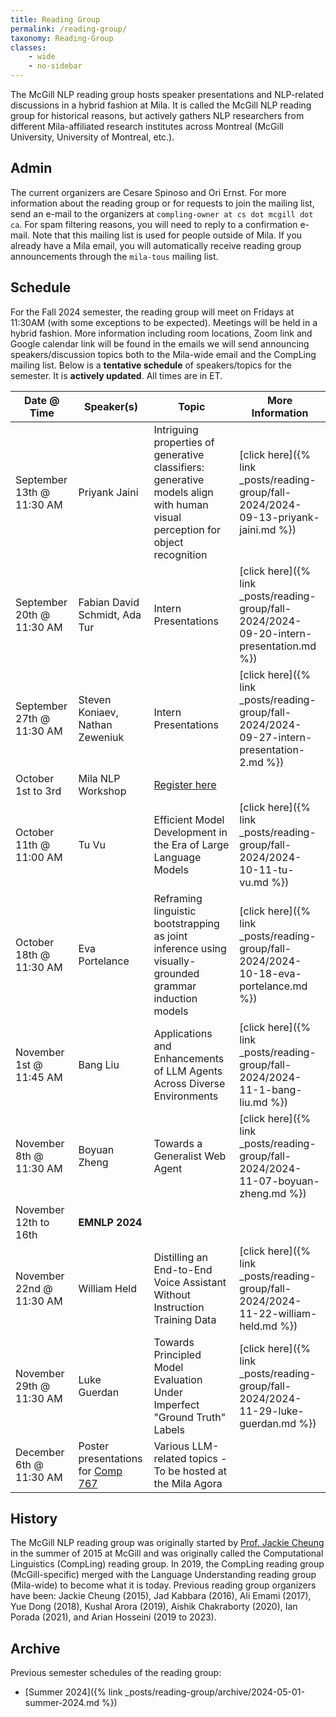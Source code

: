 ```yaml
---
title: Reading Group
permalink: /reading-group/
taxonomy: Reading-Group
classes:
    - wide
    - no-sidebar
---
```


The McGill NLP reading group hosts speaker presentations and NLP-related discussions in a hybrid fashion at Mila. It is called the McGill NLP reading group for historical reasons, but actively gathers NLP researchers from different Mila-affiliated research institutes across Montreal (McGill University, University of Montreal, etc.).

## Admin

The current organizers are Cesare Spinoso and Ori Ernst. For more information about the reading group or for requests to join the mailing list, send an e-mail to the organizers at `compling-owner at cs dot mcgill dot ca`. For spam filtering reasons, you will need to reply to a confirmation e-mail. Note that this mailing list is used for people outside of Mila. If you already have a Mila email, you will automatically receive reading group announcements through the `mila-tous` mailing list.

## Schedule

For the Fall 2024 semester, the reading group will meet on Fridays at 11:30AM (with some exceptions to be expected). Meetings will be held in a hybrid fashion. More information including room locations, Zoom link and Google calendar link will be found in the emails we will send announcing speakers/discussion topics both to the Mila-wide email and the CompLing mailing list. Below is a **tentative schedule** of speakers/topics for the semester. It is **actively updated**. All times are in ET.

| **Date @ Time** | **Speaker(s)** | **Topic** | **More Information** |
|---|---|---|---|
| September 13th @ 11:30 AM | Priyank Jaini | Intriguing properties of generative classifiers: generative models align with human visual perception for object recognition | [click here]({% link _posts/reading-group/fall-2024/2024-09-13-priyank-jaini.md %}) |
| September 20th @ 11:30 AM | Fabian David Schmidt, Ada Tur | Intern Presentations | [click here]({% link _posts/reading-group/fall-2024/2024-09-20-intern-presentation.md %}) |
| September 27th @ 11:30 AM | Steven Koniaev, Nathan Zeweniuk | Intern Presentations | [click here]({% link _posts/reading-group/fall-2024/2024-09-27-intern-presentation-2.md %}) |
| October 1st to 3rd | Mila NLP Workshop | [Register here](https://mila.quebec/en/event/workshop-nlp-in-the-era-of-generative-ai-cognitive-sciences-and-societal-transformation) | | |
| October 11th @ 11:00 AM | Tu Vu | Efficient Model Development in the Era of Large Language Models | [click here]({% link _posts/reading-group/fall-2024/2024-10-11-tu-vu.md %}) |
| October 18th @ 11:30 AM | Eva Portelance | Reframing linguistic bootstrapping as joint inference using visually-grounded grammar induction models | [click here]({% link _posts/reading-group/fall-2024/2024-10-18-eva-portelance.md %}) |
| November 1st @ 11:45 AM | Bang Liu | Applications and Enhancements of LLM Agents Across Diverse Environments |  [click here]({% link _posts/reading-group/fall-2024/2024-11-1-bang-liu.md %}) |
| November 8th @ 11:30 AM | Boyuan Zheng | Towards a Generalist Web Agent | [click here]({% link _posts/reading-group/fall-2024/2024-11-07-boyuan-zheng.md %}) |
| November 12th to 16th | **EMNLP 2024** | | |
| November 22nd @ 11:30 AM | William Held | Distilling an End-to-End Voice Assistant Without Instruction Training Data | [click here]({% link _posts/reading-group/fall-2024/2024-11-22-william-held.md %}) |
| November 29th @ 11:30 AM | Luke Guerdan | Towards Principled Model Evaluation Under Imperfect "Ground Truth" Labels | [click here]({% link _posts/reading-group/fall-2024/2024-11-29-luke-guerdan.md %}) |
| December 6th @ 11:30 AM | Poster presentations for [Comp 767](https://mcgill-nlp.github.io/teaching/comp767-ling782-F24/) | Various LLM-related topics -  To be hosted at the Mila Agora | |

## History

The McGill NLP reading group was originally started by [Prof. Jackie Cheung](https://www.cs.mcgill.ca/~jcheung/) in the summer of 2015 at McGill and was originally called the Computational Linguistics (CompLing) reading group. In 2019, the CompLing reading group (McGill-specific) merged with the Language Understanding reading group (Mila-wide) to become what it is today. Previous reading group organizers have been: Jackie Cheung (2015), Jad Kabbara (2016), Ali Emami (2017), Yue Dong (2018), Kushal Arora (2019), Aishik Chakraborty (2020), Ian Porada (2021), and Arian Hosseini (2019 to 2023).

## Archive

Previous semester schedules of the reading group:
- [Summer 2024]({% link _posts/reading-group/archive/2024-05-01-summer-2024.md %})
